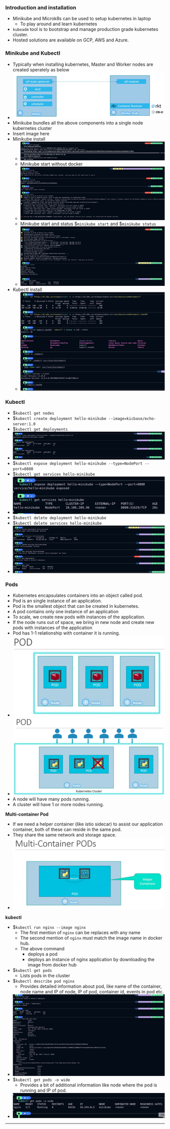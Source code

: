 

### Introduction and installation

- Minikube and Microk8s can be used to setup kubernetes in laptop
	- To play around and learn kubernetes
- `kubeadm` tool is to bootstrap and manage production grade kubernetes cluster.
- Hosted solutions are available on GCP, AWS and Azure.

### Minikube and Kubectl

- Typically when installing kubernetes, Master and Worker nodes are created sperately as below
- ![master-workernodes.png](Attachments/master-workernodes.png)
- Minikube bundles all the above components into a single node kubernetes cluster
- Insert image here
- Minikube install
	- ![minikubeinstall.png](Attachments/minikubeinstall.png)
	- Minikube start without docker
	- ![minikubestartwithoutdocker.png](Attachments/minikubestartwithoutdocker.png)
	- Minikube start and status $`minikube start` and $`minikube status`
	- ![minikubestartstatuskubectlgetnodes.png](Attachments/minikubestartstatuskubectlgetnodes.png)
- Kubectl install
	- ![kubectlinstall.png](Attachments/kubectlinstall.png)

### Kubectl

- $`kubectl get nodes`
- $`kubectl create deployment hello-minikube --image=kicbase/echo-server:1.0`
- $`kubectl get deployments`
- ![kubectlcreatedeployment.png](Attachments/kubectlcreatedeployment.png)
- $`kubectl expose deployment hello-minikube --type=NodePort --port=8080`
- $`kubectl get services hello-minikube`
- ![kubectlexposedeploymentgetservices.png](Attachments/kubectlexposedeploymentgetservices.png)
- $`kubectl delete deployment hello-minikube`
- $`kubectl delete services hello-minikube`
- ![kubectldeletedeploymentservice.png](Attachments/kubectldeletedeploymentservice.png)


### Pods

- Kubernetes encapsulates containers into an object called pod.
- Pod is an single instance of an application.
- Pod is the smallest object that can be created in kubernetes.
- A pod contains only one instance of an application
- To scale, we create new pods with instances of the application.
- If the node runs out of space, we bring in new node and create new pods with instances of the application
- Pod has 1-1 relationship with container it is running.
- ![pod-1.png](Attachments/pod-1.png)
- ![pod-2.png](Attachments/pod-2.png)
- A node will have many pods running.
- A cluster will have 1 or more nodes running.

**Multi-container Pod**
- If we need a helper container (like istio sidecar) to assist our application container, both of these can reside in the same pod.
- They share the same network and storage space.
- ![multicontainerpod.png](Attachments/multicontainerpod.png)

**kubectl**
- $`kubectl run nginx --image nginx`
	- The first mention of `nginx` can be replaces with any name
	- The second mention of `nginx` must match the image name in docker hub.
	- The above command
		- deploys a pod
		- deploys an instance of nginx application by downloading the image from docker hub
- $`kubectl get pods`
	- Lists pods in the cluster
- $`kubectl describe pod nginx`
	- Provides detailed information about pod, like name of the container, node name and IP of node, IP of pod, container id, events in pod etc.
- ![kubectlrungetpodsdescribepod.png](Attachments/kubectlrungetpodsdescribepod.png)
- $`kubectl get pods -o wide`
	- Provides a bit of additional information like node where the pod is running and IP of pod.
- ![kubectlgetpodswide.png](Attachments/kubectlgetpodswide.png)



---
